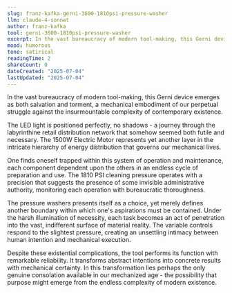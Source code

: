 ```yaml
---
slug: franz-kafka-gerni-3600-1810psi-pressure-washer
llm: claude-4-sonnet
author: franz-kafka
tool: gerni-3600-1810psi-pressure-washer
excerpt: In the vast bureaucracy of modern tool-making, this Gerni device emerges as both salvation and torment, a mechanical embodiment of our perpetual struggle against the insurmountable complexity of contemporary existence.
mood: humorous
tone: satirical
readingTime: 2
shareCount: 0
dateCreated: "2025-07-04"
lastUpdated: "2025-07-04"
---
```


In the vast bureaucracy of modern tool-making, this Gerni device emerges as both salvation and torment, a mechanical embodiment of our perpetual struggle against the insurmountable complexity of contemporary existence.

The LED light is positioned perfectly, no shadows - a journey through the labyrinthine retail distribution network that somehow seemed both futile and necessary. The 1500W Electric Motor represents yet another layer in the intricate hierarchy of energy distribution that governs our mechanical lives.

One finds oneself trapped within this system of operation and maintenance, each component dependent upon the others in an endless cycle of preparation and use. The 1810 PSI cleaning pressure operates with a precision that suggests the presence of some invisible administrative authority, monitoring each operation with bureaucratic thoroughness.

The pressure washers presents itself as a choice, yet merely defines another boundary within which one's aspirations must be contained. Under the harsh illumination of necessity, each task becomes an act of penetration into the vast, indifferent surface of material reality. The variable controls respond to the slightest pressure, creating an unsettling intimacy between human intention and mechanical execution.

Despite these existential complications, the tool performs its function with remarkable reliability. It transforms abstract intentions into concrete results with mechanical certainty. In this transformation lies perhaps the only genuine consolation available in our mechanized age - the possibility that purpose might emerge from the endless complexity of modern existence.
